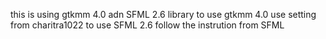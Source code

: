 this is using gtkmm 4.0 adn SFML 2.6 library
to use gtkmm 4.0 use setting from charitra1022
to use SFML 2.6 follow the instrution from SFML
